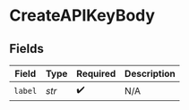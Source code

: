 # CreateAPIKeyBody


## Fields

| Field              | Type               | Required           | Description        |
| ------------------ | ------------------ | ------------------ | ------------------ |
| `label`            | *str*              | :heavy_check_mark: | N/A                |